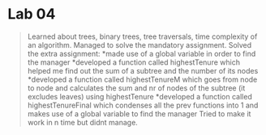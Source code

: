 # Lab 04

> Learned about trees, binary trees, tree traversals, time complexity of an algorithm.
Managed to solve the mandatory assignment.
Solved the extra assignment:
*made use of a global variable in order to find the manager
*developed a function called highestTenure which helped me find out the sum of a subtree and the number of its nodes
*developed a function called highestTenureM which goes from node to node and calculates the sum and nr of nodes of the subtree (it excludes leaves) using highestTenure
*developed a function called highestTenureFinal which condenses all the prev functions into 1 and makes use of a global variable to find the manager
Tried to make it work in n time but didnt manage.


